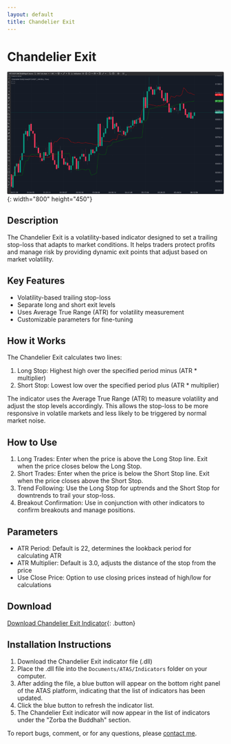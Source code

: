 ```yaml
---
layout: default
title: Chandelier Exit
---
```


# Chandelier Exit

![Chandelier Exit](../assets/image/chandelier-exit-large.png){: width="800" height="450"}

## Description

The Chandelier Exit is a volatility-based indicator designed to set a trailing stop-loss that adapts to market conditions. It helps traders protect profits and manage risk by providing dynamic exit points that adjust based on market volatility.

## Key Features

- Volatility-based trailing stop-loss
- Separate long and short exit levels
- Uses Average True Range (ATR) for volatility measurement
- Customizable parameters for fine-tuning

## How it Works

The Chandelier Exit calculates two lines:

1. Long Stop: Highest high over the specified period minus (ATR * multiplier)
2. Short Stop: Lowest low over the specified period plus (ATR * multiplier)

The indicator uses the Average True Range (ATR) to measure volatility and adjust the stop levels accordingly. This allows the stop-loss to be more responsive in volatile markets and less likely to be triggered by normal market noise.

## How to Use

1. Long Trades: Enter when the price is above the Long Stop line. Exit when the price closes below the Long Stop.
2. Short Trades: Enter when the price is below the Short Stop line. Exit when the price closes above the Short Stop.
3. Trend Following: Use the Long Stop for uptrends and the Short Stop for downtrends to trail your stop-loss.
4. Breakout Confirmation: Use in conjunction with other indicators to confirm breakouts and manage positions.

## Parameters

- ATR Period: Default is 22, determines the lookback period for calculating ATR
- ATR Multiplier: Default is 3.0, adjusts the distance of the stop from the price
- Use Close Price: Option to use closing prices instead of high/low for calculations

## Download

[Download Chandelier Exit Indicator](../downloads/chandelier-exit.dll){: .button}

## Installation Instructions

1. Download the Chandelier Exit indicator file (.dll)
2. Place the .dll file into the `Documents/ATAS/Indicators` folder on your computer.
3. After adding the file, a blue button will appear on the bottom right panel of the ATAS platform, indicating that the list of indicators has been updated.
4. Click the blue button to refresh the indicator list.
5. The Chandelier Exit indicator will now appear in the list of indicators under the "Zorba the Buddhah" section.

To report bugs, comment, or for any questions, please [contact me](mailto:zorba.the.buddhah@gmail.com).
